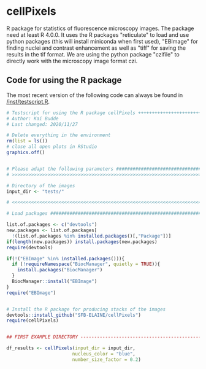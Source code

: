 # cellPixels

R package for statistics of fluorescence microscopy images.
The package need at least R 4.0.0.
It uses the R packages "reticulate" to load and use python packages (this will install miniconda when first used),
"EBImage" for finding nuclei and contrast enhancement as well as "tiff" for saving the results in the tif format.
We are using the python package "czifile" to directly work with the microscopy image format czi.


## Code for using the R package

The most recent version of the following code can always be found in
[/inst/testscript.R](https://github.com/SFB-ELAINE/cellPixels/blob/main/inst/testscript.R).

```R
# Testscript for using the R package cellPixels ++++++++++++++++++++++++++++
# Author: Kai Budde
# Last changed: 2020/11/27

# Delete everything in the environment
rm(list = ls())
# close all open plots in RStudio
graphics.off()


# Please adapt the following parameters ####################################
# >>>>>>>>>>>>>>>>>>>>>>>>>>>>>>>>>>>>>>>>>>>>>>>>>>>>>>>>>>>>>>>>>>>>>>>>>>

# Directory of the images
input_dir <- "tests/"

# <<<<<<<<<<<<<<<<<<<<<<<<<<<<<<<<<<<<<<<<<<<<<<<<<<<<<<<<<<<<<<<<<<<<<<<<<<

# Load packages ############################################################

list.of.packages <- c("devtools")
new.packages <- list.of.packages[
  !(list.of.packages %in% installed.packages()[,"Package"])]
if(length(new.packages)) install.packages(new.packages)
require(devtools)

if(!("EBImage" %in% installed.packages())){
  if (!requireNamespace("BiocManager", quietly = TRUE)){
    install.packages("BiocManager")
  }
  BiocManager::install("EBImage")
}
require("EBImage")


# Install the R package for producing stacks of the images
devtools::install_github("SFB-ELAINE/cellPixels")
require(cellPixels)


## FIRST EXAMPLE DIRECTORY -------------------------------------------------

df_results <- cellPixels(input_dir = input_dir,
                        nucleus_color = "blue",
                        number_size_factor = 0.2)

```
